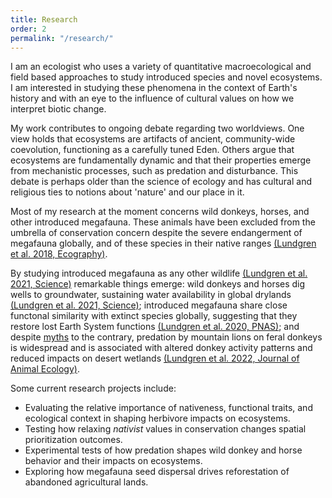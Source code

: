 ```yaml
---
title: Research
order: 2
permalink: "/research/"
---
```


I am an ecologist who uses a variety of quantitative macroecological and field based approaches to study introduced species and novel ecosystems. I am interested in studying these phenomena in the context of Earth's history and with an eye to the influence of cultural values on how we interpret biotic change. 

My work contributes to ongoing debate regarding two worldviews. One view holds that ecosystems are artifacts of ancient, community-wide coevolution, functioning as a carefully tuned Eden. Others argue that ecosystems are fundamentally dynamic and that their properties emerge from mechanistic processes, such as predation and disturbance. This debate is perhaps older than the science of ecology and has cultural and religious ties to notions about 'nature' and our place in it.

Most of my research at the moment concerns wild donkeys, horses, and other introduced megafauna. These animals have been excluded from the umbrella of conservation concern despite the severe endangerment of megafauna globally, and of these species in their native ranges [(Lundgren et al. 2018, Ecography)](/assets/pubs/Lundgren_et_al_2018.pdf).

By studying introduced megafauna as any other wildlife [(Lundgren et al. 2021, Science)](/assets/pubs/Lundgren_et_al_2021b.pdf) remarkable things emerge: wild donkeys and horses dig wells to groundwater, sustaining water availability in global drylands [(Lundgren et al. 2021, Science)](/assets/pubs/Lundgren_et_al_2021a.pdf); introduced megafauna share close functonal similarity with extinct species globally, suggesting that they restore lost Earth System functions [(Lundgren et al. 2020, PNAS)](/assets/pubs/Lundgren_et_al_2020.pdf); and despite [myths](https://www.nps.gov/deva/learn/nature/invasive-burros.htm) to the contrary, predation by mountain lions on feral donkeys is widespread and is associated with altered donkey activity patterns and reduced impacts on desert wetlands [(Lundgren et al. 2022, Journal of Animal Ecology)](http://doi.org/10.1111/1365-2656.13766).

Some current research projects include:
*   Evaluating the relative importance of nativeness, functional traits, and ecological context in shaping herbivore impacts on ecosystems.
*   Testing how relaxing _nativist_ values in conservation changes spatial prioritization outcomes.
*   Experimental tests of how predation shapes wild donkey and horse behavior and their impacts on ecosystems.
*   Exploring how megafauna seed dispersal drives reforestation of abandoned agricultural lands. 
